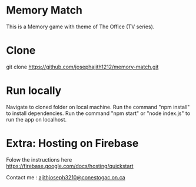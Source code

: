 # Memory Match
This is a Memory game with theme of The Office (TV series). 

# Clone
git clone https://github.com/josephajith1212/memory-match.git

# Run locally
Navigate to cloned folder on local machine.
Run the command "npm install" to install dependencies.
Run the command "npm start" or "node index.js" to run the app on localhost.

# Extra: Hosting on Firebase
Folow the instructions here https://firebase.google.com/docs/hosting/quickstart

Contact me : ajithjoseph3210@conestogac.on.ca